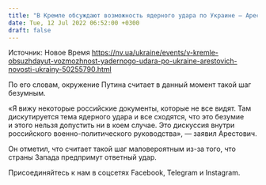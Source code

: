 ```yaml
---
title: "В Кремле обсуждают возможность ядерного удара по Украине — Арестович"
date: Tue, 12 Jul 2022 06:52:00 +0300
draft: false
---
```

Источник: Новое Время https://nv.ua/ukraine/events/v-kremle-obsuzhdayut-vozmozhnost-yadernogo-udara-po-ukraine-arestovich-novosti-ukrainy-50255790.html


По его словам, окружение Путина считает в данный момент такой шаг безумным.

«Я вижу некоторые российские документы, которые не все видят. Там дискутируется тема ядерного удара и все сходятся, что это безумие и этого нельзя допустить ни в коем случае. Это дискуссия внутри российского военно-политического руководства», — заявил Арестович.

Он отметил, что считает такой шаг маловероятным из-за того, что страны Запада предпримут ответный удар.

Присоединяйтесь к нам в соцсетях Facebook, Telegram и Instagram.
